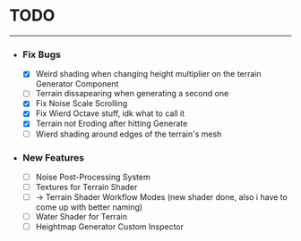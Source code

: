 ﻿# __TODO__

___

* ### Fix Bugs
  -[x] Weird shading when changing height multiplier on the terrain Generator Component
  -[ ] Terrain dissapearing when generating a second one
  -[x] Fix Noise Scale Scrolling
  -[x] Fix Wierd Octave stuff, idk what to call it
  -[x] Terrain not Eroding after hitting Generate
  -[ ] Wierd shading around edges of the terrain's mesh

* ### New Features
  -[ ] Noise Post-Processing System
  -[ ] Textures for Terrain Shader
  -[ ] -> Terrain Shader Workflow Modes (new shader done, also i have to come up with better naming)
  -[ ] Water Shader for Terrain
  -[ ] Heightmap Generator Custom Inspector
